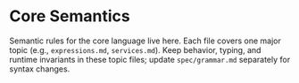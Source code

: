 # Core Semantics

Semantic rules for the core language live here. Each file covers one major topic (e.g., `expressions.md`, `services.md`). Keep behavior, typing, and runtime invariants in these topic files; update `spec/grammar.md` separately for syntax changes.
